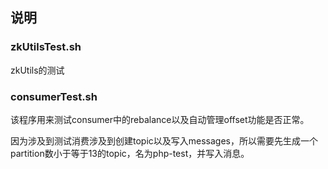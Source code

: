 ## 说明

### zkUtilsTest.sh
zkUtils的测试

### consumerTest.sh
该程序用来测试consumer中的rebalance以及自动管理offset功能是否正常。

因为涉及到测试消费涉及到创建topic以及写入messages，所以需要先生成一个partition数小于等于13的topic，名为php-test，并写入消息。

